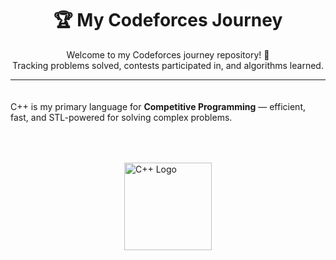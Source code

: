 <h1 align="center">🏆 My Codeforces Journey</h1>

<p align="center">
Welcome to my Codeforces journey repository! 🚀<br>
Tracking problems solved, contests participated in, and algorithms learned.
</p>

<hr>

<!-- Center both logos with spacing -->
<div style="display: flex; justify-content: center; align-items: center; gap: 50px; margin: 20px 0; flex-wrap: wrap;">

  
<p>C++ is my primary language for <b>Competitive Programming</b> — efficient, fast, and STL-powered for solving complex problems.</p>
  <!-- C++ Logo -->
  <a href="https://isocpp.org/" target="_blank" rel="noopener noreferrer">
    <img src="https://upload.wikimedia.org/wikipedia/commons/1/18/ISO_C%2B%2B_Logo.svg" 
         alt="C++ Logo" width="140" height="auto">
  </a>
   

</div>


